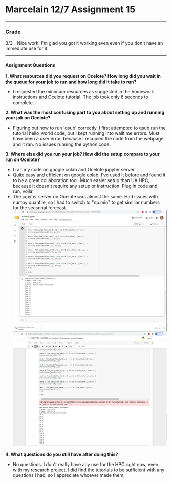 # Marcelain 12/7 Assignment 15

___
### Grade
3/3 - Nice work! I'm glad you got it working even even if you don't have an immediate use for it. 
___

#### Assignment Questions

**1. What resources did you request on Ocelote? How long did you wait in the queue for your job to run and how long did it take to run?**
- I requested the minimum resources as suggested in the homework instructions and Ocelote tutorial.  The job took only 6 seconds to complete.

**2. What was the most confusing part to you about setting up and running your job on Ocelote?**
- Figuring out how to run 'qsub' correctly.  I first attempted to qsub run the tutorial hello_world code, but I kept running into walltime errors.  Must have been a user error, because I recopied the code from the webpage and it ran.  No issues running the python code.

**3. Where else did you run your job? How did the setup compare to your run on Ocelote?**  
- I ran my code on google colab and Ocelote jupyter server.  
- Quite easy and efficient on google colab.  I've used it before and found it to be a great collaboration tool.  Much easier setup than UA HPC, because it doesn't require any setup or instruction.  Plug in code and run, voila!
- The jupyter server on Ocelote was almost the same.  Had issues with numpy quantile, so I had to switch to "np.min" to get similiar numbers for the seasonal forecast.
![](assets/Marcelain_HW15-b2345601.png)
![](assets/Marcelain_HW15-dbe8927a.png)

**4. What questions do you still have after doing this?**
- No questions.  I don't really have any use for the HPC right now, even with my research project.  I did find the tutorials to be sufficient with any questions I had, so I appreciate whoever made them.
